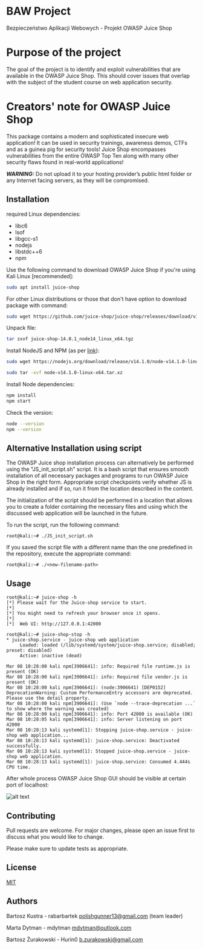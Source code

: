 # BAW Project

Bezpieczeństwo Aplikacji Webowych - Projekt OWASP Juice Shop

# Purpose of the project

The goal of the project is to identify and exploit vulnerabilities that are available in the OWASP Juice Shop. This should cover issues that overlap with the subject of the student course on web application security.

# Creators' note for OWASP Juice Shop

This package contains a modern and sophisticated insecure web application! It can be used in security trainings, awareness demos, CTFs and as a guinea pig for security tools! Juice Shop encompasses vulnerabilities from the entire OWASP Top Ten along with many other security flaws found in real-world applications!

***WARNING:*** Do not upload it to your hosting provider’s public html folder or any Internet facing servers, as they will be compromised.

## Installation

required Linux dependencies:
 - libc6
 - lsof
 - libgcc-s1
 - nodejs
 - libstdc++6
 - npm

Use the following command to download OWASP Juice Shop if you're using Kali Linux [recommended]:

```bash
sudo apt install juice-shop
```

For other Linux distributions or those that don't have option to download package with command:

```bash
sudo wget https://github.com/juice-shop/juice-shop/releases/download/v14.0.1/juice-shop-14.0.1_node14_linux_x64.tgz
```
Unpack file:

```bash
tar zxvf juice-shop-14.0.1_node14_linux_x64.tgz
```
Install NodeJS and NPM (as per [link](https://www.golinuxcloud.com/install-owasp-juice-shop-kali-linux/)):

```bash
sudo wget https://nodejs.org/download/release/v14.1.0/node-v14.1.0-linux-x64.tar.xz

sudo tar -xvf node-v14.1.0-linux-x64.tar.xz
```

Install Node dependencies:

```bash
npm install
npm start
```

Check the version:
```bash
node --version
npm --version
```

## Alternative Installation using script

The OWASP Juice shop installation process can alternatively be performed using the "JS_init_script.sh" script. It is a bash script that ensures smooth installation of all necessary packages and programs to run OWASP Juice Shop in the right form. Appropriate script checkpoints verify whether JS is already installed and if so, run it from the location described in the content.

The initialization of the script should be performed in a location that allows you to create a folder containing the necessary files and using which the discussed web application will be launched in the future.

To run the script, run the following command:
```console
root@kali:~# ./JS_init_script.sh
```

If you saved the script file with a different name than the one predefined in the repository, execute the appropriate command:
```console
root@kali:~# ./<new-filename-path>
```

## Usage

```console
root@kali:~# juice-shop -h
[*] Please wait for the Juice-shop service to start.
[*]
[*] You might need to refresh your browser once it opens.
[*]
[*]  Web UI: http://127.0.0.1:42000
```

```console
root@kali:~# juice-shop-stop -h
* juice-shop.service - juice-shop web application
     Loaded: loaded (/lib/systemd/system/juice-shop.service; disabled; preset: disabled)
     Active: inactive (dead)

Mar 08 10:28:00 kali npm[3906641]: info: Required file runtime.js is present (OK)
Mar 08 10:28:00 kali npm[3906641]: info: Required file vendor.js is present (OK)
Mar 08 10:28:00 kali npm[3906641]: (node:3906641) [DEP0152] DeprecationWarning: Custom PerformanceEntry accessors are deprecated. Please use the detail property.
Mar 08 10:28:00 kali npm[3906641]: (Use `node --trace-deprecation ...` to show where the warning was created)
Mar 08 10:28:00 kali npm[3906641]: info: Port 42000 is available (OK)
Mar 08 10:28:05 kali npm[3906641]: info: Server listening on port 42000
Mar 08 10:28:13 kali systemd[1]: Stopping juice-shop.service - juice-shop web application...
Mar 08 10:28:13 kali systemd[1]: juice-shop.service: Deactivated successfully.
Mar 08 10:28:13 kali systemd[1]: Stopped juice-shop.service - juice-shop web application.
Mar 08 10:28:13 kali systemd[1]: juice-shop.service: Consumed 4.444s CPU time.
```

After whole process OWASP Juice Shop GUI should be visible at certain port of localhost:

![alt text](https://raw.githubusercontent.com/juice-shop/juice-shop/master/screenshots/screenshot02.png "OWASP Juice Shop Main Page")

## Contributing

Pull requests are welcome. For major changes, please open an issue first
to discuss what you would like to change.

Please make sure to update tests as appropriate.

## License

[MIT](https://github.com/juice-shop/juice-shop/blob/master/LICENSE)

## Authors

Bartosz Kustra - rabarbartek <polishgunner13@gmail.com> (team leader)

Marta Dytman - mdytman <mdytman@outlook.com>

Bartosz Żurakowski - Hurin0 <b.zurakowski@gmail.com>
